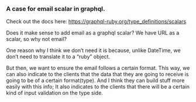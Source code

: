 ### A case for email scalar in graphql.

Check out the docs here: https://graphql-ruby.org/type_definitions/scalars

Does it make sense to add email as a graphql scalar? We have URL as a scalar, so why not email?

One reason why I think we don’t need it is because, unlike DateTime, we don’t need to translate it to a “ruby” object.

But then, we want to ensure the email follows a certain format.
This way, we can also indicate to the clients that the data that they are going to receive is going to be of a certain format(type). 
And I think they can build stuff more easily with this info; 
It also indicates to the clients that there will be a certain kind of input validation on the type side.

